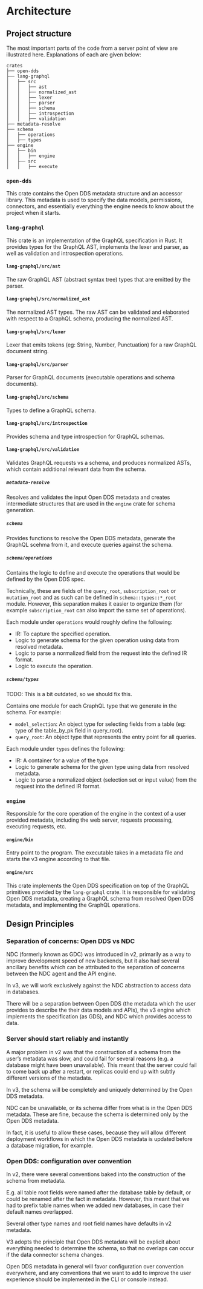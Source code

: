 # Architecture

## Project structure

The most important parts of the code from a server point of view are illustrated
here. Explanations of each are given below:

```
crates
├── open-dds
├── lang-graphql
│   ├── src
│   │   ├── ast
│   │   ├── normalized_ast
│   │   ├── lexer
│   │   ├── parser
│   │   ├── schema
│   │   ├── introspection
│   │   ├── validation
├── metadata-resolve
├── schema
│   ├── operations
│   ├── types
├── engine
│   ├── bin
│   │   ├── engine
│   ├── src
│   │   ├── execute
```

### `open-dds`

This crate contains the Open DDS metadata structure and an accessor library.
This metadata is used to specify the data models, permissions, connectors, and
essentially everything the engine needs to know about the project when it
starts.

### `lang-graphql`

This crate is an implementation of the GraphQL specification in Rust. It
provides types for the GraphQL AST, implements the lexer and parser, as well as
validation and introspection operations.

#### `lang-graphql/src/ast`

The raw GraphQL AST (abstract syntax tree) types that are emitted by the parser.

#### `lang-graphql/src/normalized_ast`

The normalized AST types. The raw AST can be validated and elaborated with
respect to a GraphQL schema, producing the normalized AST.

#### `lang-graphql/src/lexer`

Lexer that emits tokens (eg: String, Number, Punctuation) for a raw GraphQL
document string.

#### `lang-graphql/src/parser`

Parser for GraphQL documents (executable operations and schema documents).

#### `lang-graphql/src/schema`

Types to define a GraphQL schema.

#### `lang-graphql/src/introspection`

Provides schema and type introspection for GraphQL schemas.

#### `lang-graphql/src/validation`

Validates GraphQL requests vs a schema, and produces normalized ASTs, which
contain additional relevant data from the schema.

##### `metadata-resolve`

Resolves and validates the input Open DDS metadata and creates intermediate
structures that are used in the `engine` crate for schema generation.

##### `schema`

Provides functions to resolve the Open DDS metadata, generate the GraphQL scehma
from it, and execute queries against the schema.

##### `schema/operations`

Contains the logic to define and execute the operations that would be defined by
the Open DDS spec.

Technically, these are fields of the `query_root`, `subscription_root` or
`mutation_root` and as such can be defined in `schema::types::*_root` module.
However, this separation makes it easier to organize them (for example
`subscription_root` can also import the same set of operations).

Each module under `operations` would roughly define the following:

- IR: To capture the specified operation.
- Logic to generate schema for the given operation using data from resolved
  metadata.
- Logic to parse a normalized field from the request into the defined IR format.
- Logic to execute the operation.

##### `schema/types`

TODO: This is a bit outdated, so we should fix this.

Contains one module for each GraphQL type that we generate in the schema. For
example:

- `model_selection`: An object type for selecting fields from a table (eg: type
  of the table_by_pk field in query_root).
- `query_root`: An object type that represents the entry point for all queries.

Each module under `types` defines the following:

- IR: A container for a value of the type.
- Logic to generate schema for the given type using data from resolved metadata.
- Logic to parse a normalized object (selection set or input value) from the
  request into the defined IR format.

### `engine`

Responsible for the core operation of the engine in the context of a user
provided metadata, including the web server, requests processing, executing
requests, etc.

#### `engine/bin`

Entry point to the program. The executable takes in a metadata file and starts
the v3 engine according to that file.

#### `engine/src`

This crate implements the Open DDS specification on top of the GraphQL
primitives provided by the `lang-graphql` crate. It is responsible for
validating Open DDS metadata, creating a GraphQL schema from resolved Open DDS
metadata, and implementing the GraphQL operations.

## Design Principles

### Separation of concerns: Open DDS vs NDC

NDC (formerly known as GDC) was introduced in v2, primarily as a way to improve
development speed of new backends, but it also had several ancillary benefits
which can be attributed to the separation of concerns between the NDC agent and
the API engine.

In v3, we will work exclusively against the NDC abstraction to access data in
databases.

There will be a separation between Open DDS (the metadata which the user
provides to describe the their data models and APIs), the v3 engine which
implements the specification (as GDS), and NDC which provides access to data.

### Server should start reliably and instantly

A major problem in v2 was that the construction of a schema from the user’s
metadata was slow, and could fail for several reasons (e.g. a database might
have been unavailable). This meant that the server could fail to come back up
after a restart, or replicas could end up with subtly different versions of the
metadata.

In v3, the schema will be completely and uniquely determined by the Open DDS
metadata.

NDC can be unavailable, or its schema differ from what is in the Open DDS
metadata. These are fine, because the schema is determined only by the Open DDS
metadata.

In fact, it is useful to allow these cases, because they will allow different
deployment workflows in which the Open DDS metadata is updated before a database
migration, for example.

### Open DDS: configuration over convention

In v2, there were several conventions baked into the construction of the schema
from metadata.

E.g. all table root fields were named after the database table by default, or
could be renamed after the fact in metadata. However, this meant that we had to
prefix table names when we added new databases, in case their default names
overlapped.

Several other type names and root field names have defaults in v2 metadata.

V3 adopts the principle that Open DDS metadata will be explicit about everything
needed to determine the schema, so that no overlaps can occur if the data
connector schema changes.

Open DDS metadata in general will favor configuration over convention
everywhere, and any conventions that we want to add to improve the user
experience should be implemented in the CLI or console instead.
